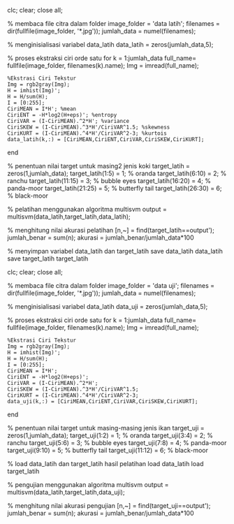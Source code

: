 clc; clear; close all;

% membaca file citra dalam folder
image_folder = 'data latih';
filenames = dir(fullfile(image_folder, '*.jpg'));
jumlah_data = numel(filenames);

% menginisialisasi variabel data_latih
data_latih = zeros(jumlah_data,5);

% proses ekstraksi ciri orde satu
for k = 1:jumlah_data
    full_name= fullfile(image_folder, filenames(k).name);
    Img = imread(full_name);
    
    %Ekstrasi Ciri Tekstur
    Img = rgb2gray(Img);
    H = imhist(Img)';
    H = H/sum(H);
    I = [0:255];
    CiriMEAN = I*H'; %mean
    CiriENT = -H*log2(H+eps)'; %entropy
    CiriVAR = (I-CiriMEAN).^2*H'; %variance
    CiriSKEW = (I-CiriMEAN).^3*H'/CiriVAR^1.5; %skewness
    CiriKURT = (I-CiriMEAN).^4*H'/CiriVAR^2-3; %kurtois
    data_latih(k,:) = [CiriMEAN,CiriENT,CiriVAR,CiriSKEW,CiriKURT];
end

% penentuan nilai target untuk masing2 jenis koki
target_latih = zeros(1,jumlah_data);
target_latih(1:5) = 1;    % oranda
target_latih(6:10) = 2;   % ranchu
target_latih(11:15) = 3;  % bubble eyes
target_latih(16:20) = 4;  % panda-moor
target_latih(21:25) = 5;  % butterfly tail
target_latih(26:30) = 6;  % black-moor

% pelatihan menggunakan algoritma multisvm
output = multisvm(data_latih,target_latih,data_latih);

% menghitung nilai akurasi pelatihan
[n,~] = find(target_latih==output');
jumlah_benar = sum(n);
akurasi = jumlah_benar/jumlah_data*100

% menyimpan variabel data_latih dan target_latih
save data_latih data_latih
save target_latih target_latih


clc; clear; close all;

% membaca file citra dalam folder
image_folder = 'data uji';
filenames = dir(fullfile(image_folder, '*.jpg'));
jumlah_data = numel(filenames);

% menginisialisasi variabel data_latih
data_uji = zeros(jumlah_data,5);

% proses ekstraksi ciri orde satu
for k = 1:jumlah_data
    full_name= fullfile(image_folder, filenames(k).name);
    Img = imread(full_name);
    
    %Ekstrasi Ciri Tekstur
    Img = rgb2gray(Img);
    H = imhist(Img)';
    H = H/sum(H);
    I = [0:255];
    CiriMEAN = I*H';
    CiriENT = -H*log2(H+eps)';
    CiriVAR = (I-CiriMEAN).^2*H';
    CiriSKEW = (I-CiriMEAN).^3*H'/CiriVAR^1.5;
    CiriKURT = (I-CiriMEAN).^4*H'/CiriVAR^2-3;
    data_uji(k,:) = [CiriMEAN,CiriENT,CiriVAR,CiriSKEW,CiriKURT];
end

% penentuan nilai target untuk masing-masing jenis ikan
target_uji = zeros(1,jumlah_data);
target_uji(1:2) = 1;	% oranda
target_uji(3:4) = 2;	% ranchu
target_uji(5:6) = 3;	% bubble eyes
target_uji(7:8) = 4;	% panda-moor
target_uji(9:10) = 5;	% butterfly tail
target_uji(11:12) = 6;	% black-moor

% load data_latih dan target_latih hasil pelatihan
load data_latih
load target_latih

% pengujian menggunakan algoritma multisvm
output = multisvm(data_latih,target_latih,data_uji);

% menghitung nilai akurasi pengujian
[n,~] = find(target_uji==output');
jumlah_benar = sum(n);
akurasi = jumlah_benar/jumlah_data*100
